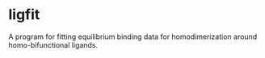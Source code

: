 ligfit
======

A program for fitting equilibrium binding data for homodimerization around homo-bifunctional ligands.
